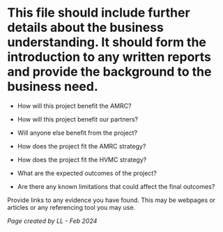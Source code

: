 # This file should include further details about the business understanding. It should form the introduction to any written reports and provide the background to the business need. 

* How will this project benefit the AMRC? 

* How will this project benefit our partners? 

* Will anyone else benefit from the project? 

* How does the project fit the AMRC strategy? 

* How does the project fit the HVMC strategy? 

* What are the expected outcomes of the project? 

* Are there any known limitations that could affect the final outcomes?


Provide links to any evidence you have found. This may be webpages or articles or any referencing tool you may use. 


 *Page created by LL - Feb 2024*